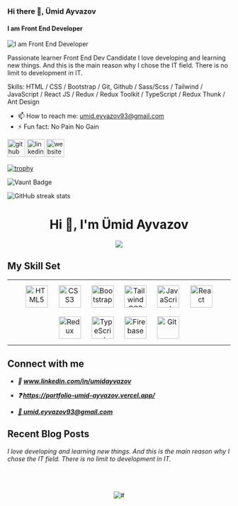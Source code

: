 ### Hi there 👋, Ümid Ayvazov
#### I am Front End Developer
![I am Front End Developer](https://arturssmirnovs.github.io/github-profile-readme-generator/images/banner.png)

Passionate learner
Front End Dev Candidate
I love developing and learning new things.
And this is the main reason why I chose the IT field.
There is no limit to development in IT.

Skills: HTML / CSS / Bootstrap / Git, Github / Sass/Scss / Tailwind / JavaScript / React JS / Redux / Redux Toolkit / TypeScript / Redux Thunk / Ant Design

- 📫 How to reach me: umid.eyvazov93@gmail.com 
- ⚡ Fun fact: No Pain No Gain 


[<img src='https://cdn.jsdelivr.net/npm/simple-icons@3.0.1/icons/github.svg' alt='github' height='40'>](https://github.com/https://github.com/UmiD-AyvazoV)  [<img src='https://cdn.jsdelivr.net/npm/simple-icons@3.0.1/icons/linkedin.svg' alt='linkedin' height='40'>](https://www.linkedin.com/in/www.linkedin.com/in/umidayvazov/)  [<img src='https://cdn.jsdelivr.net/npm/simple-icons@3.0.1/icons/icloud.svg' alt='website' height='40'>](https://portfolio-umid-ayvazov.vercel.app/)  

[![trophy](https://github-profile-trophy.vercel.app/?username=https://github.com/UmiD-AyvazoV)](https://github.com/ryo-ma/github-profile-trophy)

![Vaunt Badge](https://api.vaunt.dev/v1/github/entities/https://github.com/UmiD-AyvazoV/contributions?format=svg&private=true)  

![GitHub streak stats](https://streak-stats.demolab.com/?user=https://github.com/UmiD-AyvazoV)  







<h1  align="center" color="red">Hi 👋, I'm Ümid Ayvazov</h1>
<p align="center">
  <a href="https://github.com/DenverCoder1/readme-typing-svg"><img src="https://readme-typing-svg.demolab.com?font=Fira+Code&size=26&pause=1000&color=green&center=true&vCenter=true&width=433&lines=Front End Developer"></a>
</p>

## My Skill Set  
<table><tr><td valign="top">
<div align="center">
<a href="https://en.wikipedia.org/wiki/HTML5" target="_blank"><img style="margin: 10px" src="https://profilinator.rishav.dev/skills-assets/html5-original-wordmark.svg" alt="HTML5" height="50" /></a>
<a href="https://www.w3schools.com/css/" target="_blank"><img style="margin: 10px" src="https://profilinator.rishav.dev/skills-assets/css3-original-wordmark.svg" alt="CSS3" height="50" /></a>
<a href="https://getbootstrap.com/docs/3.4/javascript/" target="_blank"><img style="margin: 10px" src="https://profilinator.rishav.dev/skills-assets/bootstrap-plain.svg" alt="Bootstrap" height="50" /></a>
<a href="https://www.tailwindcss.com/" target="_blank"><img style="margin: 10px" src="https://profilinator.rishav.dev/skills-assets/tailwindcss.svg" alt="Tailwind CSS" height="50" /></a> 
<a href="https://www.javascript.com/" target="_blank"><img style="margin: 10px" src="https://profilinator.rishav.dev/skills-assets/javascript-original.svg" alt="JavaScript" height="50" /></a>
<a href="https://reactjs.org/" target="_blank"><img style="margin: 10px" src="https://profilinator.rishav.dev/skills-assets/react-original-wordmark.svg" alt="React" height="50" /></a>  
<a href="https://redux.js.org/" target="_blank"><img style="margin: 10px" src="https://profilinator.rishav.dev/skills-assets/redux-original.svg" alt="Redux" height="50" /></a> 
<a href="https://www.typescriptlang.org/" target="_blank"><img style="margin: 10px" src="https://profilinator.rishav.dev/skills-assets/typescript-original.svg" alt="TypeScript" height="50" /></a> 
<a href="https://firebase.google.com/" target="_blank"><img style="margin: 10px" src="https://profilinator.rishav.dev/skills-assets/firebase.png" alt="Firebase" height="50" /></a> 
<a href="https://github.com/" target="_blank"><img style="margin: 10px" src="https://profilinator.rishav.dev/skills-assets/git-scm-icon.svg" alt="Git" height="50" /></a>
</div>
</td></tr></table>

## Connect with me  
- ***📌 www.linkedin.com/in/umidayvazov***  
  

- ***❓ https://portfolio-umid-ayvazov.vercel.app/***  
  

- ***<ins> 💬 umid.eyvazov93@gmail.com</ins>***  
  
## Recent Blog Posts  
*I love developing and learning new things. And this is the main reason why I chose the IT field. There is no limit to development in IT.*  
<br/>  <br/>  <br/>  
<p align="center"> <img src="https://komarev.com/ghpvc/?username=karacagurbuz&label=Profile%20views&color=0e75b6&style=flat" alt="#" /> </p>
